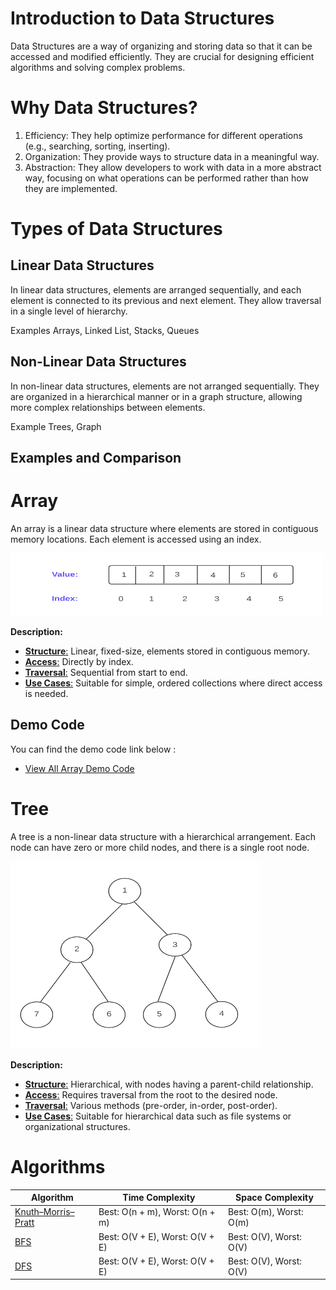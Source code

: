 # Introduction to Data Structures

Data Structures are a way of organizing and storing data so that it can be accessed and modified efficiently. They are crucial for designing efficient algorithms and solving complex problems.

# Why Data Structures?

1. Efficiency: They help optimize performance for different operations (e.g., searching, sorting, inserting).
2. Organization: They provide ways to structure data in a meaningful way.
3. Abstraction: They allow developers to work with data in a more abstract way, focusing on what operations can be performed rather than how they are implemented.

# Types of Data Structures

## Linear Data Structures

In linear data structures, elements are arranged sequentially, and each element is connected to its previous and next element. They allow traversal in a single level of hierarchy.

Examples Arrays, Linked List, Stacks, Queues

## Non-Linear Data Structures

In non-linear data structures, elements are not arranged sequentially. They are organized in a hierarchical manner or in a graph structure, allowing more complex relationships between elements.

Example Trees, Graph

## Examples and Comparison

# Array

An array is a linear data structure where elements are stored in contiguous memory locations. Each element is accessed using an index.

<img src="assets/Array.png" alt="Array Diagram" width="500" height="100">

**Description:**

- <u>**Structure**:</u> Linear, fixed-size, elements stored in contiguous memory.
- <u>**Access**:</u> Directly by index.
- <u>**Traversal**:</u> Sequential from start to end.
- <u>**Use Cases**:</u> Suitable for simple, ordered collections where direct access is needed.

## Demo Code

You can find the demo code link below :

- [View All Array Demo Code](Arrays)

# Tree

A tree is a non-linear data structure with a hierarchical arrangement. Each node can have zero or more child nodes, and there is a single root node.

<img src="assets/Tree.png" alt="Array Diagram" width="400" height="300">

**Description:**

- <u>**Structure**:</u> Hierarchical, with nodes having a parent-child relationship.
- <u>**Access**:</u> Requires traversal from the root to the desired node.
- <u>**Traversal**:</u> Various methods (pre-order, in-order, post-order).
- <u>**Use Cases**:</u> Suitable for hierarchical data such as file systems or organizational structures.

# Algorithms

| Algorithm                   | Time Complexity                 | Space Complexity        |
| --------------------------- | ------------------------------- | ----------------------- |
| [ Knuth–Morris–Pratt ](KMP) | Best: O(n + m), Worst: O(n + m) | Best: O(m), Worst: O(m) |
| [BFS ](GraphTraversal)      | Best: O(V + E), Worst: O(V + E) | Best: O(V), Worst: O(V) |
| [DFS](GraphTraversal)       | Best: O(V + E), Worst: O(V + E) | Best: O(V), Worst: O(V) |
